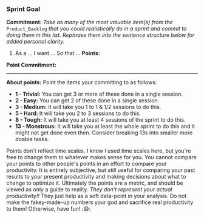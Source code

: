 ### Sprint Goal

__Commitment:__
 _Take as many of the most valuable item(s) from the_ `Product_Backlog` _that you could realistically do in a sprint and commit to doing them in this list. Rephrase them into the sentence structure below for added personal clarity._
 1. As a ... I want ... So that ... __Points:__ 

__Point Commitment:__

***
__About points:__
Point the items your committing to as follows:

 - __1 - Trivial:__ You can get 3 or more of these done in a single session.
 - __2 - Easy:__ You can get 2 of these done in a single session.
 - __3 - Medium:__ It will take you 1 to 1 & 1/2 sessions to do this.
 - __5 - Hard:__ It will take you 2 to 3 sessions to do this.
 - __8 - Tough:__ It will take you at least 4 sessions of the sprint to do this.
 - __13 - Monstrous:__ It will take you at least the whole sprint to do this and it might not get done even then. Consider breaking 13s into smaller more doable tasks.

Points don't reflect time scales. I know I used time scales here, but you're free to change them to whatever makes sense for you. You cannot compare your points to other people's points in an effort to compare your productivity. It is entirely subjective, but still useful for comparing your past results to your present productivity and making decisions about what to change to optimize it. Ultimately the points are a metric, and should be viewed as only a guide to reality. _They don't represent your actual productivity!!_ They just help as a soft data-point in your analysis. Do not make the fakey-made-up numbers your god and sacrifice real productivity to them! Otherwise, have fun! ::smile::

